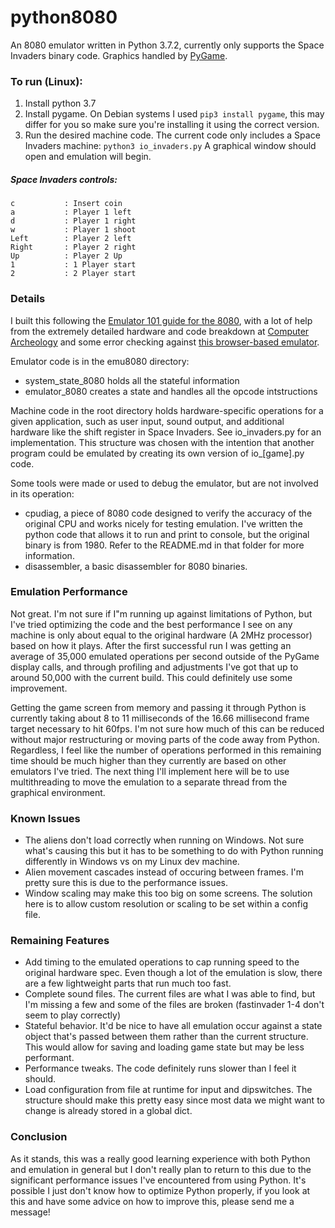 # python8080
An 8080 emulator written in Python 3.7.2, currently only supports the Space Invaders binary code. Graphics handled by [PyGame](https://www.pygame.org/).

### To run (Linux):
1. Install python 3.7
2. Install pygame. On Debian systems I used `pip3 install pygame`, this may differ for you so make sure you're installing it using the correct version.
3. Run the desired machine code. The current code only includes a Space Invaders machine:
    `python3 io_invaders.py`
A graphical window should open and emulation will begin.

##### Space Invaders controls:
    c           : Insert coin
    a           : Player 1 left
    d           : Player 1 right
    w           : Player 1 shoot
    Left        : Player 2 left
    Right       : Player 2 right
    Up          : Player 2 Up
    1           : 1 Player start
    2           : 2 Player start

### Details
I built this following the [Emulator 101 guide for the 8080](http://www.emulator101.com/), with a lot of help from the extremely detailed hardware and code breakdown at [Computer Archeology](http://computerarcheology.com/Arcade/SpaceInvaders/) and some error checking against [this browser-based emulator](https://bluishcoder.co.nz/js8080/).

Emulator code is in the emu8080 directory:
- system_state_8080 holds all the stateful information
- emulator_8080 creates a state and handles all the opcode intstructions

Machine code in the root directory holds hardware-specific operations for a given application, such as user input, sound output, and additional hardware like the shift register in Space Invaders. See io_invaders.py for an implementation. This structure was chosen with the intention that another program could be emulated by creating its own version of io_[game].py code.

Some tools were made or used to debug the emulator, but are not involved in its operation:
- cpudiag, a piece of 8080 code designed to verify the accuracy of the original CPU and works nicely for testing emulation. I've written the python code that allows it to run and print to console, but the original binary is from 1980. Refer to the README.md in that folder for more information.
- disassembler, a basic disassembler for 8080 binaries.

### Emulation Performance
Not great. I'm not sure if I"m running up against limitations of Python, but I've tried optimizing the code and the best performance I see on any machine is only about equal to the original hardware (A 2MHz processor) based on how it plays. After the first successful run I was getting an average of 35,000 emulated operations per second outside of the PyGame display calls, and through profiling and adjustments I've got that up to around 50,000 with the current build. This could definitely use some improvement.

Getting the game screen from memory and passing it through Python is currently taking about 8 to 11 milliseconds of the 16.66 millisecond frame target necessary to hit 60fps. I'm not sure how much of this can be reduced without major restructuring or moving parts of the code away from Python. Regardless, I feel like the number of operations performed in this remaining time should be much higher than they currently are based on other emulators I've tried. The next thing I'll implement here will be to use multithreading to move the emulation to a separate thread from the graphical environment.

### Known Issues
- The aliens don't load correctly when running on Windows. Not sure what's causing this but it has to be something to do with Python running differently in Windows vs on my Linux dev machine.
- Alien movement cascades instead of occuring between frames. I'm pretty sure this is due to the performance issues.
- Window scaling may make this too big on some screens. The solution here is to allow custom resolution or scaling to be set within a config file.

### Remaining Features
- Add timing to the emulated operations to cap running speed to the original hardware spec. Even though a lot of the emulation is slow, there are a few lightweight parts that run much too fast.
- Complete sound files. The current files are what I was able to find, but I'm missing a few and some of the files are broken (fastinvader 1-4 don't seem to play correctly)
- Stateful behavior. It'd be nice to have all emulation occur against a state object that's passed between them rather than the current structure. This would allow for saving and loading game state but may be less performant.
- Performance tweaks. The code definitely runs slower than I feel it should.
- Load configuration from file at runtime for input and dipswitches. The structure should make this pretty easy since most data we might want to change is already stored in a global dict.

### Conclusion
As it stands, this was a really good learning experience with both Python and emulation in general but I don't really plan to return to this due to the significant performance issues I've encountered from using Python. It's possible I just don't know how to optimize Python properly, if you look at this and have some advice on how to improve this, please send me a message!
